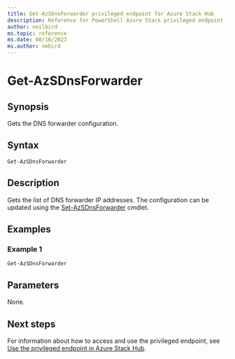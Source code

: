```yaml
---
title: Get-AzSDnsForwarder privileged endpoint for Azure Stack Hub
description: Reference for PowerShell Azure Stack privileged endpoint - Get-AzSDnsForwarder
author: neilbird
ms.topic: reference
ms.date: 08/16/2023
ms.author: nebird
---
```


# Get-AzSDnsForwarder

## Synopsis

Gets the DNS forwarder configuration.

## Syntax

```
Get-AzSDnsForwarder
```

## Description

Gets the list of DNS forwarder IP addresses. The configuration can be updated using the [Set-AzSDnsForwarder](set-azsdnsforwarder.md) cmdlet.

## Examples

### Example 1

```
Get-AzSDnsForwarder
```

## Parameters

None.

## Next steps

For information about how to access and use the privileged endpoint, see [Use the privileged endpoint in Azure Stack Hub](../../operator/azure-stack-privileged-endpoint.md).
